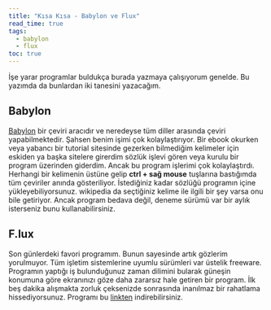 ```yaml
---
title: "Kısa Kısa - Babylon ve Flux"
read_time: true
tags:
  - babylon
  - flux
toc: true
---
```


İşe yarar programlar buldukça burada yazmaya çalışıyorum genelde. Bu yazımda da bunlardan iki tanesini yazacağım.

## Babylon
[Babylon](http://www.babylon.com/) bir çeviri aracıdır ve neredeyse tüm diller arasında çeviri yapabilmektedir. Şahsen benim işimi çok kolaylaştırıyor. Bir ebook okurken veya yabancı bir tutorial sitesinde gezerken bilmediğim kelimeler için eskiden ya başka sitelere girerdim sözlük işlevi gören veya kurulu bir program üzerinden giderdim. Ancak bu program işlerimi çok kolaylaştırdı. Herhangi bir kelimenin üstüne gelip  **ctrl + sağ mouse** tuşlarına bastığımda tüm çeviriler anında gösteriliyor. İstediğiniz kadar sözlüğü programın içine yükleyebiliyorsunuz. wikipedia da seçtiğiniz kelime ile ilgili bir şey varsa onu bile getiriyor. Ancak program bedava değil, deneme sürümü var bir aylık isterseniz bunu kullanabilirsiniz.

## F.lux
Son günlerdeki favori programım. Bunun sayesinde artık gözlerim yorulmuyor. Tüm işletim sistemlerine uyumlu sürümleri var üstelik freeware. Programın yaptığı iş bulunduğunuz zaman dilimini bularak güneşin konumuna göre ekranınızı göze daha zararsız hale getiren bir program. İlk beş dakika alışmakta zorluk çeksenizde sonrasında inanılmaz bir rahatlama hissediyorsunuz. Programı bu [linkten](http://stereopsis.com/flux/) indirebilirsiniz.
